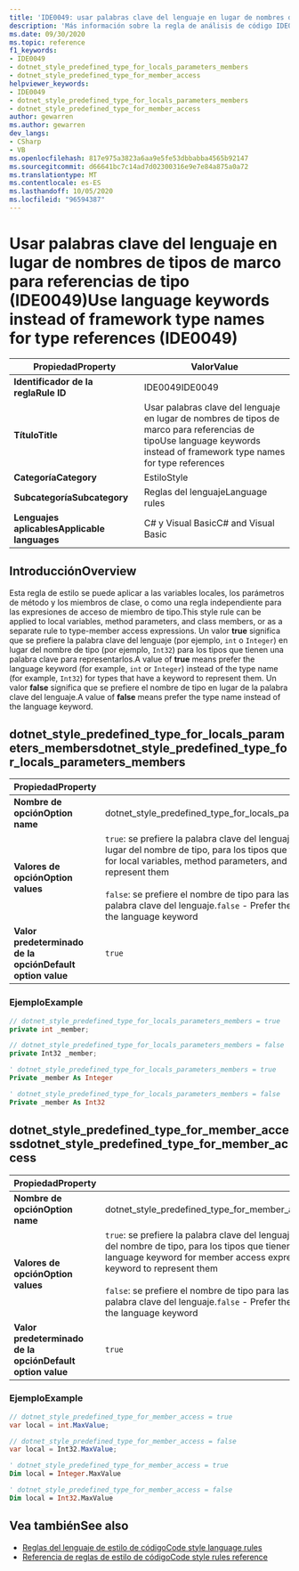 ```yaml
---
title: 'IDE0049: usar palabras clave del lenguaje en lugar de nombres de tipos de marco para referencias de tipo'
description: 'Más información sobre la regla de análisis de código IDE0049: usar palabras clave del lenguaje en lugar de nombres de tipos de marco para referencias de tipo'
ms.date: 09/30/2020
ms.topic: reference
f1_keywords:
- IDE0049
- dotnet_style_predefined_type_for_locals_parameters_members
- dotnet_style_predefined_type_for_member_access
helpviewer_keywords:
- IDE0049
- dotnet_style_predefined_type_for_locals_parameters_members
- dotnet_style_predefined_type_for_member_access
author: gewarren
ms.author: gewarren
dev_langs:
- CSharp
- VB
ms.openlocfilehash: 817e975a3823a6aa9e5fe53dbbabba4565b92147
ms.sourcegitcommit: d66641bc7c14ad7d02300316e9e7e84a875a0a72
ms.translationtype: MT
ms.contentlocale: es-ES
ms.lasthandoff: 10/05/2020
ms.locfileid: "96594387"
---
```

# <a name="use-language-keywords-instead-of-framework-type-names-for-type-references-ide0049"></a><span data-ttu-id="b8bb2-103">Usar palabras clave del lenguaje en lugar de nombres de tipos de marco para referencias de tipo (IDE0049)</span><span class="sxs-lookup"><span data-stu-id="b8bb2-103">Use language keywords instead of framework type names for type references (IDE0049)</span></span>

|<span data-ttu-id="b8bb2-104">Propiedad</span><span class="sxs-lookup"><span data-stu-id="b8bb2-104">Property</span></span>|<span data-ttu-id="b8bb2-105">Valor</span><span class="sxs-lookup"><span data-stu-id="b8bb2-105">Value</span></span>|
|-|-|
| <span data-ttu-id="b8bb2-106">**Identificador de la regla**</span><span class="sxs-lookup"><span data-stu-id="b8bb2-106">**Rule ID**</span></span> | <span data-ttu-id="b8bb2-107">IDE0049</span><span class="sxs-lookup"><span data-stu-id="b8bb2-107">IDE0049</span></span> |
| <span data-ttu-id="b8bb2-108">**Título**</span><span class="sxs-lookup"><span data-stu-id="b8bb2-108">**Title**</span></span> | <span data-ttu-id="b8bb2-109">Usar palabras clave del lenguaje en lugar de nombres de tipos de marco para referencias de tipo</span><span class="sxs-lookup"><span data-stu-id="b8bb2-109">Use language keywords instead of framework type names for type references</span></span> |
| <span data-ttu-id="b8bb2-110">**Categoría**</span><span class="sxs-lookup"><span data-stu-id="b8bb2-110">**Category**</span></span> | <span data-ttu-id="b8bb2-111">Estilo</span><span class="sxs-lookup"><span data-stu-id="b8bb2-111">Style</span></span> |
| <span data-ttu-id="b8bb2-112">**Subcategoría**</span><span class="sxs-lookup"><span data-stu-id="b8bb2-112">**Subcategory**</span></span> | <span data-ttu-id="b8bb2-113">Reglas del lenguaje</span><span class="sxs-lookup"><span data-stu-id="b8bb2-113">Language rules</span></span> |
| <span data-ttu-id="b8bb2-114">**Lenguajes aplicables**</span><span class="sxs-lookup"><span data-stu-id="b8bb2-114">**Applicable languages**</span></span> | <span data-ttu-id="b8bb2-115">C# y Visual Basic</span><span class="sxs-lookup"><span data-stu-id="b8bb2-115">C# and Visual Basic</span></span> |

## <a name="overview"></a><span data-ttu-id="b8bb2-116">Introducción</span><span class="sxs-lookup"><span data-stu-id="b8bb2-116">Overview</span></span>

<span data-ttu-id="b8bb2-117">Esta regla de estilo se puede aplicar a las variables locales, los parámetros de método y los miembros de clase, o como una regla independiente para las expresiones de acceso de miembro de tipo.</span><span class="sxs-lookup"><span data-stu-id="b8bb2-117">This style rule can be applied to local variables, method parameters, and class members, or as a separate rule to type-member access expressions.</span></span> <span data-ttu-id="b8bb2-118">Un valor **true** significa que se prefiere la palabra clave del lenguaje (por ejemplo, `int` o `Integer`) en lugar del nombre de tipo (por ejemplo, `Int32`) para los tipos que tienen una palabra clave para representarlos.</span><span class="sxs-lookup"><span data-stu-id="b8bb2-118">A value of **true** means prefer the language keyword (for example, `int` or `Integer`) instead of the type name (for example, `Int32`) for types that have a keyword to represent them.</span></span> <span data-ttu-id="b8bb2-119">Un valor **false** significa que se prefiere el nombre de tipo en lugar de la palabra clave del lenguaje.</span><span class="sxs-lookup"><span data-stu-id="b8bb2-119">A value of **false** means prefer the type name instead of the language keyword.</span></span>

## <a name="dotnet_style_predefined_type_for_locals_parameters_members"></a><span data-ttu-id="b8bb2-120">dotnet_style_predefined_type_for_locals_parameters_members</span><span class="sxs-lookup"><span data-stu-id="b8bb2-120">dotnet_style_predefined_type_for_locals_parameters_members</span></span>

|<span data-ttu-id="b8bb2-121">Propiedad</span><span class="sxs-lookup"><span data-stu-id="b8bb2-121">Property</span></span>|<span data-ttu-id="b8bb2-122">Valor</span><span class="sxs-lookup"><span data-stu-id="b8bb2-122">Value</span></span>|
|-|-|
| <span data-ttu-id="b8bb2-123">**Nombre de opción**</span><span class="sxs-lookup"><span data-stu-id="b8bb2-123">**Option name**</span></span> | <span data-ttu-id="b8bb2-124">dotnet_style_predefined_type_for_locals_parameters_members</span><span class="sxs-lookup"><span data-stu-id="b8bb2-124">dotnet_style_predefined_type_for_locals_parameters_members</span></span> |
| <span data-ttu-id="b8bb2-125">**Valores de opción**</span><span class="sxs-lookup"><span data-stu-id="b8bb2-125">**Option values**</span></span> | <span data-ttu-id="b8bb2-126">`true`: se prefiere la palabra clave del lenguaje para las variables locales, parámetros de métodos y miembros de clases, en lugar del nombre de tipo, para los tipos que tienen una palabra clave para representarlos.</span><span class="sxs-lookup"><span data-stu-id="b8bb2-126">`true` - Prefer the language keyword for local variables, method parameters, and class members, instead of the type name, for types that have a keyword to represent them</span></span><br /><br /><span data-ttu-id="b8bb2-127">`false`: se prefiere el nombre de tipo para las variables locales, parámetros de métodos y miembros de clases, en lugar de la palabra clave del lenguaje.</span><span class="sxs-lookup"><span data-stu-id="b8bb2-127">`false` - Prefer the type name for local variables, method parameters, and class members, instead of the language keyword</span></span> |
| <span data-ttu-id="b8bb2-128">**Valor predeterminado de la opción**</span><span class="sxs-lookup"><span data-stu-id="b8bb2-128">**Default option value**</span></span> | `true` |

### <a name="example"></a><span data-ttu-id="b8bb2-129">Ejemplo</span><span class="sxs-lookup"><span data-stu-id="b8bb2-129">Example</span></span>

```csharp
// dotnet_style_predefined_type_for_locals_parameters_members = true
private int _member;

// dotnet_style_predefined_type_for_locals_parameters_members = false
private Int32 _member;
```

```vb
' dotnet_style_predefined_type_for_locals_parameters_members = true
Private _member As Integer

' dotnet_style_predefined_type_for_locals_parameters_members = false
Private _member As Int32
```

## <a name="dotnet_style_predefined_type_for_member_access"></a><span data-ttu-id="b8bb2-130">dotnet_style_predefined_type_for_member_access</span><span class="sxs-lookup"><span data-stu-id="b8bb2-130">dotnet_style_predefined_type_for_member_access</span></span>

|<span data-ttu-id="b8bb2-131">Propiedad</span><span class="sxs-lookup"><span data-stu-id="b8bb2-131">Property</span></span>|<span data-ttu-id="b8bb2-132">Valor</span><span class="sxs-lookup"><span data-stu-id="b8bb2-132">Value</span></span>|
|-|-|
| <span data-ttu-id="b8bb2-133">**Nombre de opción**</span><span class="sxs-lookup"><span data-stu-id="b8bb2-133">**Option name**</span></span> | <span data-ttu-id="b8bb2-134">dotnet_style_predefined_type_for_member_access</span><span class="sxs-lookup"><span data-stu-id="b8bb2-134">dotnet_style_predefined_type_for_member_access</span></span> |
| <span data-ttu-id="b8bb2-135">**Valores de opción**</span><span class="sxs-lookup"><span data-stu-id="b8bb2-135">**Option values**</span></span> | <span data-ttu-id="b8bb2-136">`true`: se prefiere la palabra clave del lenguaje para las expresiones de acceso a miembros, en lugar del nombre de tipo, para los tipos que tienen una palabra clave para representarlos.</span><span class="sxs-lookup"><span data-stu-id="b8bb2-136">`true` - Prefer the language keyword for member access expressions, instead of the type name, for types that have a keyword to represent them</span></span><br /><br /><span data-ttu-id="b8bb2-137">`false`: se prefiere el nombre de tipo para las expresiones de acceso a miembros, en lugar de la palabra clave del lenguaje.</span><span class="sxs-lookup"><span data-stu-id="b8bb2-137">`false` - Prefer the type name for member access expressions, instead of the language keyword</span></span> |
| <span data-ttu-id="b8bb2-138">**Valor predeterminado de la opción**</span><span class="sxs-lookup"><span data-stu-id="b8bb2-138">**Default option value**</span></span> | `true` |

### <a name="example"></a><span data-ttu-id="b8bb2-139">Ejemplo</span><span class="sxs-lookup"><span data-stu-id="b8bb2-139">Example</span></span>

```csharp
// dotnet_style_predefined_type_for_member_access = true
var local = int.MaxValue;

// dotnet_style_predefined_type_for_member_access = false
var local = Int32.MaxValue;
```

```vb
' dotnet_style_predefined_type_for_member_access = true
Dim local = Integer.MaxValue

' dotnet_style_predefined_type_for_member_access = false
Dim local = Int32.MaxValue
```

## <a name="see-also"></a><span data-ttu-id="b8bb2-140">Vea también</span><span class="sxs-lookup"><span data-stu-id="b8bb2-140">See also</span></span>

- [<span data-ttu-id="b8bb2-141">Reglas del lenguaje de estilo de código</span><span class="sxs-lookup"><span data-stu-id="b8bb2-141">Code style language rules</span></span>](language-rules.md)
- [<span data-ttu-id="b8bb2-142">Referencia de reglas de estilo de código</span><span class="sxs-lookup"><span data-stu-id="b8bb2-142">Code style rules reference</span></span>](index.md)
